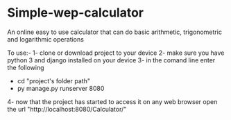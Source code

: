 # Simple-wep-calculator
An online easy to use calculator that can do basic arithmetic, trigonometric and logarithmic operations 

To use:-
1- clone or download project to your device
2- make sure you have python 3 and django installed on your device
3- in the comand line enter the following
   * cd "project's folder path"
   * py manage.py runserver 8080
   
4- now that the project has started to access it on any web browser open the url "http://localhost:8080/Calculator/"
